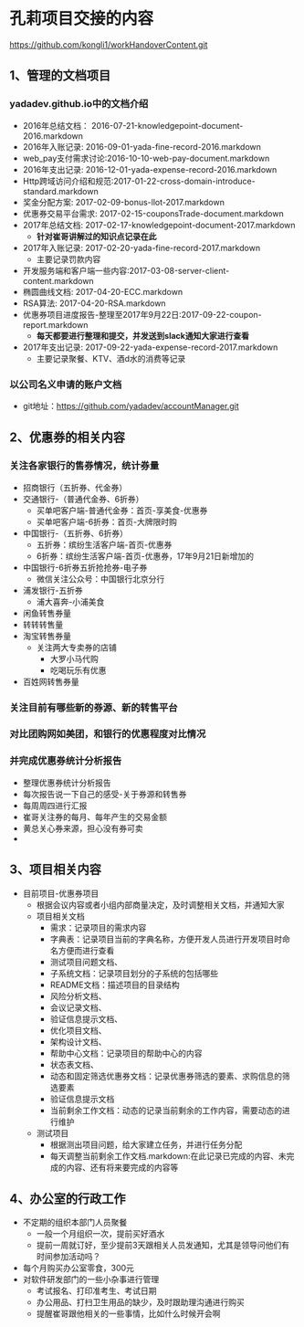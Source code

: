

# 孔莉项目交接的内容

https://github.com/kongli1/workHandoverContent.git

## 1、管理的文档项目

### yadadev.github.io中的文档介绍
- 2016年总结文档：    2016-07-21-knowledgepoint-document-2016.markdown
- 2016年入账记录:     2016-09-01-yada-fine-record-2016.markdown
- web_pay支付需求讨论:2016-10-10-web-pay-document.markdown
- 2016年支出记录:     2016-12-01-yada-expense-record-2016.markdown
- Http跨域访问介绍和规范:2017-01-22-cross-domain-introduce-standard.markdown
- 奖金分配方案:          2017-02-09-bonus-llot-2017.markdown
- 优惠券交易平台需求:     2017-02-15-couponsTrade-document.markdown
- 2017年总结文档:        2017-02-17-knowledgepoint-document-2017.markdown
  - **针对崔哥讲解过的知识点记录在此**
- 2017年入账记录:        2017-02-20-yada-fine-record-2017.markdown
  - 主要记录罚款内容
- 开发服务端和客户端一些内容:2017-03-08-server-client-content.markdown
- 椭圆曲线文档:           2017-04-20-ECC.markdown
- RSA算法:               2017-04-20-RSA.markdown
- 优惠券项目进度报告-整理至2017年9月22日:2017-09-22-coupon-report.markdown
  - **每天都要进行整理和提交，并发送到slack通知大家进行查看**
- 2017年支出记录:        2017-09-22-yada-expense-record-2017.markdown
  - 主要记录聚餐、KTV、酒d水的消费等记录



###  以公司名义申请的账户文档

- git地址：https://github.com/yadadev/accountManager.git


## 2、优惠券的相关内容

### 关注各家银行的售券情况，统计券量
- 招商银行（五折券、代金券）
- 交通银行-（普通代金券、6折券）
  - 买单吧客户端-普通代金券：首页-享美食-优惠券
  - 买单吧客户端-6折券：首页-大牌限时购
- 中国银行-（五折券、6折券）
  - 五折券：缤纷生活客户端-首页-优惠券
  - 6折券：缤纷生活客户端-首页-优惠券，17年9月21日新增加的
- 中国银行-6折券五折抢抢券-电子券
  - 微信关注公众号：中国银行北京分行
- 浦发银行-五折券
  - 浦大喜奔-小浦美食
- 闲鱼转售券量
- 转转转售量
- 淘宝转售券量
  - 关注两大专卖券的店铺
    - 大罗小马代购
    - 吃喝玩乐有优惠
- 百姓网转售券量


### 关注目前有哪些新的券源、新的转售平台

### 对比团购网如美团，和银行的优惠程度对比情况

### 并完成优惠券统计分析报告
- 整理优惠券统计分析报告
- 每次报告说一下自己的感受-关于券源和转售券
- 每周周四进行汇报
- 崔哥关注券的每月、每年产生的交易金额
- 黄总关心券来源，担心没有券可卖
- 

## 3、项目相关内容
- 目前项目-优惠券项目
  - 根据会议内容或者小组内部商量决定，及时调整相关文档，并通知大家
  - 项目相关文档
    - 需求：记录项目的需求内容
    - 字典表：记录项目当前的字典名称，方便开发人员进行开发项目时命名方便而进行查看
    - 测试项目问题文档、
    - 子系统文档：记录项目划分的子系统的包括哪些
    - README文档：描述项目的目录结构
    - 风险分析文档、
    - 会议记录文档、
    - 验证信息提示文档、
    - 优化项目文档、
    - 架构设计文档、
    - 帮助中心文档：记录项目的帮助中心的内容
    - 状态表文档、
    - 动态和固定筛选优惠券文档：记录优惠券筛选的要素、求购信息的筛选要素
    - 验证信息提示文档
    - 当前剩余工作文档：动态的记录当前剩余的工作内容，需要动态的进行维护
  - 测试项目
    - 根据测出项目问题，给大家建立任务，并进行任务分配
    - 每天调整当前剩余工作文档.markdown:在此记录已完成的内容、未完成的内容、还有将来要完成的内容等


## 4、办公室的行政工作
- 不定期的组织本部门人员聚餐
  - 一般一个月组织一次，提前买好酒水
  - 提前一周就订好，至少提前3天跟相关人员发通知，尤其是领导问他们有时间参加活动吗？
- 每个月购买办公室零食，300元
- 对软件研发部门的一些小杂事进行管理
  - 考试报名、打印准考生、考试日期
  - 办公用品、打扫卫生用品的缺少，及时跟助理沟通进行购买
  - 提醒崔哥跟他相关的一些事情，比如什么时候开会啊
